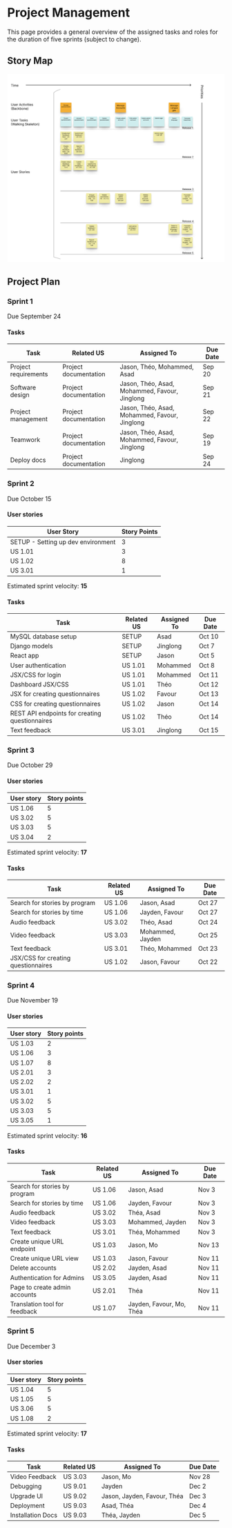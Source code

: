 
# Project Management
This page provides a general overview of the assigned tasks and roles for the duration of five sprints (subject to change).

## Story Map
![Storymap](img/storymap_rerevised.png)

## Project Plan

### Sprint 1

Due September 24

#### Tasks

| **Task** | **Related US** | **Assigned To** | **Due Date** |
| --- | --- | --- | --- |
| Project requirements | Project documentation | Jason, Théo, Mohammed, Asad| Sep 20 |
| Software design | Project documentation | Jason, Théo, Asad, Mohammed, Favour, Jinglong | Sep 21 |
| Project management | Project documentation | Jason, Théo, Asad, Mohammed, Favour, Jinglong | Sep 22 |
| Teamwork | Project documentation | Jason, Théo, Asad, Mohammed, Favour, Jinglong | Sep 19 |
| Deploy docs | Project documentation | Jinglong | Sep 24 |

### Sprint 2

Due October 15

#### **User stories**

| **User Story** | **Story Points** |
| --- | --- |
| SETUP - Setting up dev environment | 3 |
| US 1.01 | 3 |
| US 1.02 | 8 |
| US 3.01 | 1 |

Estimated sprint velocity: **15**

#### **Tasks**

| **Task** | **Related US** | **Assigned To** | **Due Date** |
| --- | --- | --- | --- |
| MySQL database setup | SETUP | Asad | Oct 10 |
| Django models | SETUP | Jinglong | Oct 7 |
| React app | SETUP | Jason | Oct 5 |
| User authentication | US 1.01 | Mohammed | Oct 8 |
| JSX/CSS for login | US 1.01 | Mohammed | Oct 11 |
| Dashboard JSX/CSS | US 1.01 | Théo | Oct 12 |
| JSX for creating questionnaires | US 1.02 | Favour | Oct 13 |
| CSS for creating questionnaires | US 1.02 | Jason | Oct 14 |
| REST API endpoints for creating questionnaires | US 1.02 | Théo | Oct 14 |
| Text feedback | US 3.01 | Jinglong | Oct 15 |

### Sprint 3

Due October 29

#### **User stories**

| **User story** | **Story points** |
| --- | --- |
| US 1.06 | 5 |
| US 3.02 | 5 |
| US 3.03 | 5 |
| US 3.04 | 2 |

Estimated sprint velocity: **17**

#### **Tasks**

| **Task** | **Related US** | **Assigned To** | **Due Date** |
| --- | --- | --- | --- |
| Search for stories by program | US 1.06 | Jason, Asad | Oct 27 |
| Search for stories by time | US 1.06 | Jayden, Favour | Oct 27 |
| Audio feedback | US 3.02 | Théo, Asad | Oct 24 |
| Video feedback | US 3.03 | Mohammed, Jayden | Oct 25 |
| Text feedback | US 3.01 | Théo, Mohammed | Oct 23 |
| JSX/CSS for creating questionnaires | US 1.02 | Jason, Favour | Oct 22 |

### Sprint 4

Due November 19

#### **User stories**

| **User story** | **Story points** |
| --- | --- |
| US 1.03 | 2 |
| US 1.06 | 3 |
| US 1.07 | 8 |
| US 2.01 | 3 |
| US 2.02 | 2 |
| US 3.01 | 1 |
| US 3.02 | 5 |
| US 3.03 | 5 |
| US 3.05 | 1 |

Estimated sprint velocity: **16**

#### **Tasks**

| **Task** | **Related US** | **Assigned To** | **Due Date** |
| --- | --- | --- | --- |
| Search for stories by program | US 1.06 | Jason, Asad | Nov 3 |
| Search for stories by time | US 1.06 | Jayden, Favour | Nov 3 |
| Audio feedback | US 3.02 | Théa, Asad | Nov 3 |
| Video feedback | US 3.03 | Mohammed, Jayden | Nov 3 |
| Text feedback | US 3.01 | Théa, Mohammed | Nov 3 |
| Create unique URL endpoint | US 1.03 | Jason, Mo | Nov 13 |
| Create unique URL view | US 1.03 | Jason, Favour | Nov 11 |
| Delete accounts | US 2.02 | Jayden, Asad | Nov 11 |
| Authentication for Admins | US 3.05 | Jayden, Asad | Nov 11 |
| Page to create admin accounts | US 2.01 | Théa | Nov 11 |
| Translation tool for feedback | US 1.07 | Jayden, Favour, Mo, Théa | Nov 11 |

### Sprint 5

Due December 3

#### **User stories**

| **User story** | **Story points** |
| --- | --- |
| US 1.04 | 5 |
| US 1.05 | 5 |
| US 3.06 | 5 |
| US 1.08 | 2 |

Estimated sprint velocity: **17**

#### **Tasks**

| **Task** | **Related US** | **Assigned To** | **Due Date** |
| --- | --- | --- | --- |
| Video Feedback | US 3.03 | Jason, Mo | Nov 28 |
| Debugging | US 9.01 | Jayden | Dec 2 |
| Upgrade UI | US 9.02 | Jason, Jayden, Favour, Théa | Dec 3 |
| Deployment | US 9.03 | Asad, Théa | Dec 4 |
| Installation Docs | US 9.03 | Théa, Jayden | Dec 5 |
